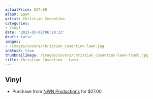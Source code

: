 ```yaml
---
actualPrice: $27.00
album: Lawn
artist: Christian Cosentino
categories:
- Vinyl
date: '2025-03-02T06:20:23'
draft: false
images:
- /images/covers/christian_cosentino-lawn.jpg
inStock: true
thumbnailImage: /images/covers/christian_cosentino-lawn-thumb.jpg
title: Christian Cosentino - Lawn
---
```


## Vinyl
* Purchase from [NWN Productions](http://shop.nwnprod.com/index.php?route=product/product&path=75&product_id=59189&sort=pd.name&order=ASC) for $27.00
